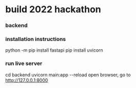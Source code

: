 # build 2022 hackathon

### backend
### installation instructions
python -m pip install fastapi
pip install uvicorn

### run live server
cd backend
uvicorn main:app --reload
open browser, go to http://127.0.0.1:8000
